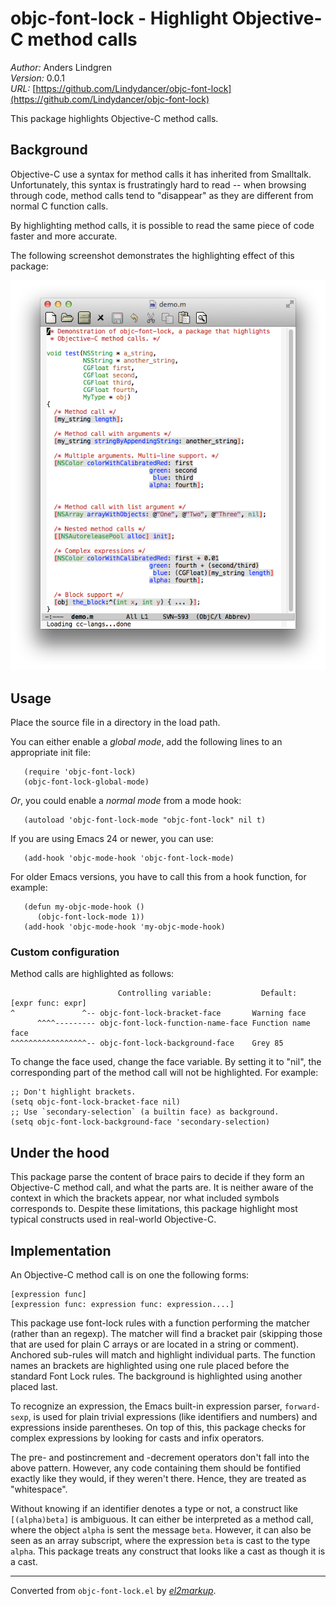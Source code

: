 # objc-font-lock - Highlight Objective-C method calls

*Author:* Anders Lindgren<br>
*Version:* 0.0.1<br>
*URL:* [https://github.com/Lindydancer/objc-font-lock](https://github.com/Lindydancer/objc-font-lock)<br>

This package highlights Objective-C method calls.

## Background

Objective-C use a syntax for method calls it has inherited from
Smalltalk. Unfortunately, this syntax is frustratingly hard to read
-- when browsing through code, method calls tend to "disappear" as
they are different from normal C function calls.

By highlighting method calls, it is possible to read the same piece
of code faster and more accurate.

The following screenshot demonstrates the highlighting effect of
this package:

![See doc/demo.png for screenshot](doc/demo.png)

## Usage

Place the source file in a directory in the load path.

You can either enable a *global mode*, add the following lines to
an appropriate init file:

       (require 'objc-font-lock)
       (objc-font-lock-global-mode)

*Or*, you could enable a *normal mode* from a mode hook:

       (autoload 'objc-font-lock-mode "objc-font-lock" nil t)

If you are using Emacs 24 or newer, you can use:

       (add-hook 'objc-mode-hook 'objc-font-lock-mode)

For older Emacs versions, you have to call this from a hook
function, for example:

       (defun my-objc-mode-hook ()
          (objc-font-lock-mode 1))
       (add-hook 'objc-mode-hook 'my-objc-mode-hook)

### Custom configuration

Method calls are highlighted as follows:

                            Controlling variable:           Default:
    [expr func: expr]
    ^               ^-- objc-font-lock-bracket-face       Warning face
          ^^^^--------- objc-font-lock-function-name-face Function name face
    ^^^^^^^^^^^^^^^^^-- objc-font-lock-background-face    Grey 85

To change the face used, change the face variable. By setting it to
"nil", the corresponding part of the method call will not be
highlighted. For example:

    ;; Don't highlight brackets.
    (setq objc-font-lock-bracket-face nil)
    ;; Use `secondary-selection` (a builtin face) as background.
    (setq objc-font-lock-background-face 'secondary-selection)

## Under the hood

This package parse the content of brace pairs to decide if they
form an Objective-C method call, and what the parts are. It is
neither aware of the context in which the brackets appear, nor what
included symbols corresponds to. Despite these limitations, this
package highlight most typical constructs used in real-world
Objective-C.

## Implementation

An Objective-C method call is on one the following forms:

    [expression func]
    [expression func: expression func: expression....]

This package use font-lock rules with a function performing the
matcher (rather than an regexp). The matcher will find a bracket
pair (skipping those that are used for plain C arrays or are
located in a string or comment). Anchored sub-rules will match and
highlight individual parts. The function names an brackets are
highlighted using one rule placed before the standard Font Lock
rules. The background is highlighted using another placed last.

To recognize an expression, the Emacs built-in expression parser,
`forward-sexp`, is used for plain trivial expressions (like
identifiers and numbers) and expressions inside parentheses. On top
of this, this package checks for complex expressions by looking for
casts and infix operators.

The pre- and postincrement and -decrement operators don't fall into
the above pattern. However, any code containing them should be
fontified exactly like they would, if they weren't there. Hence,
they are treated as "whitespace".

Without knowing if an identifier denotes a type or not, a construct
like `[(alpha)beta]` is ambiguous. It can either be interpreted as
a method call, where the object `alpha` is sent the message `beta`.
However, it can also be seen as an array subscript, where the
expression `beta` is cast to the type `alpha`. This package treats
any construct that looks like a cast as though it is a cast.


---
Converted from `objc-font-lock.el` by [*el2markup*](https://github.com/Lindydancer/el2markdown).

